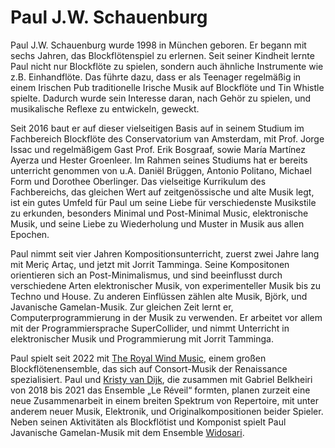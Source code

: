 # Paul J.W. Schauenburg

Paul J.W. Schauenburg wurde 1998 in München geboren. Er begann mit sechs Jahren, das Blockflötenspiel zu erlernen. Seit seiner Kindheit lernte Paul nicht nur Blockflöte zu spielen, sondern auch ähnliche Instrumente wie z.B. Einhandflöte. Das führte dazu, dass er als Teenager regelmäßig in einem Irischen Pub traditionelle Irische Musik auf Blockflöte und Tin Whistle spielte. Dadurch wurde sein Interesse daran, nach Gehör zu spielen, und musikalische Reflexe zu entwickeln, geweckt.

Seit 2016 baut er auf dieser vielseitigen Basis auf in seinem Studium im Fachbereich Blockflöte des Conservatorium van Amsterdam, mit Prof. Jorge Issac und regelmäßigem Gast Prof. Erik Bosgraaf, sowie María Martínez Ayerza und Hester Groenleer. Im Rahmen seines Studiums hat er bereits unterricht genommen von u.A. Daniël Brüggen, Antonio Politano, Michael Form und Dorothee Oberlinger. Das vielseitige Kurrikulum des Fachbereichs, das gleichen Wert auf zeitgenössische und alte Musik legt, ist ein gutes Umfeld für Paul um seine Liebe für verschiedenste Musikstile zu erkunden, besonders Minimal und Post-Minimal Music, elektronische Musik, und seine Liebe zu Wiederholung und Muster in Musik aus allen Epochen.

Paul nimmt seit vier Jahren Kompositionsunterricht, zuerst zwei Jahre lang mit Meriç Artaç, und jetzt mit Jorrit Tamminga. Seine Kompositonen orientieren sich an Post-Minimalismus, und sind beeinflusst durch verschiedene Arten elektronischer Musik, von experimenteller Musik bis zu Techno und House. Zu anderen Einflüssen zählen alte Musik, Björk, und Javanische Gamelan-Musik. Zur gleichen Zeit lernt er, Computerprogrammierung in der Musik zu verwenden. Er arbeitet vor allem mit der Programmiersprache SuperCollider, und nimmt Unterricht in elektronischer Musik und Programmierung mit Jorrit Tamminga.

Paul spielt seit 2022 mit [The Royal Wind Music](https://www.royalwindmusic.org), einem großen Blockflötenensemble, das sich auf Consort-Musik der Renaissance spezialisiert. Paul und [Kristy van Dijk](https://www.kristyvandijk.com), die zusammen mit Gabriel Belkheiri von 2018 bis 2021 das Ensemble „Le Réveil“ formten, planen zurzeit eine neue Zusammenarbeit in einem breiten Spektrum von Repertoire, mit unter anderem neuer Musik, Elektronik, und Originalkompositionen beider Spieler. Neben seinen Aktivitäten als Blockflötist und Komponist spielt Paul Javanische Gamelan-Musik mit dem Ensemble [Widosari](https://www.gamelanhuis.nl/widosari).
